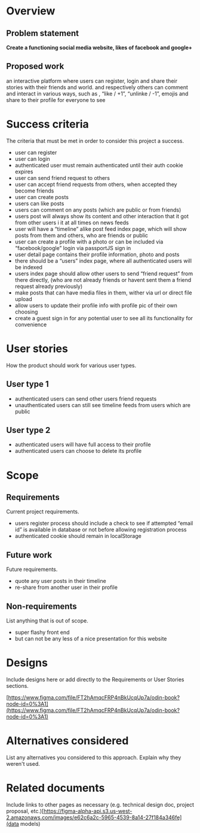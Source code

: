 # Overview

## Problem statement

**Create a functioning social media website, likes of facebook and google+**

## Proposed work

an interactive platform where users can register, login and share their stories with their friends and world. and respectively others can comment and interact in various ways, such as , “like / +1”, “unlinke / -1”, emojis and share to their profile for everyone to see

# Success criteria

The criteria that must be met in order to consider this project a success. 

- user can register
- user can login
- authenticated user must remain authenticated until their auth cookie expires
- user can send friend request to others
- user can accept friend requests from others, when accepted they become friends
- user can create posts
- users can like posts
- users can comment on any posts (which are public or from friends)
- users post will always show its content and other interaction that it got from other users i it at all times on news feeds
- user will have a “timeline” alike post feed index page, which will show posts from them and others, who are friends or public
- user can create a profile with a photo or can be included via “facebook/google” login via passportJS sign in
- user detail page contains their profile information, photo and posts
- there should be a “users” index page, where all authenticated users will be indexed
- users index page should allow other users to send “friend request” from there directly, (who are not already friends or havent sent them a friend request already previously)
- make posts that can have media files in them, wither via url or direct file upload
- allow users to update their profile info with profile pic of their own choosing
- create a guest sign in for any potential user to see all its functionality for convenience

# User stories

How the product should work for various user types.

## **User type 1**

- authenticated users can send other users friend requests
- unauthenticated users can still see timeline feeds from users which are public

## **User type 2**

- authenticated users will have full access to their profile
- authenticated users can choose to delete its profile

# Scope

## Requirements

Current project requirements.

- users register process should include a check to see if attempted “email id” is available in database or not before allowing registration process
- authenticated cookie should remain in localStorage

## Future work

Future requirements.

- quote any user posts in their timeline
- re-share from another user in their profile

## Non-requirements

List anything that is out of scope.

- super flashy front end
- but can not be any less of a nice presentation for this website

# Designs

Include designs here or add directly to the Requirements or User Stories sections. 

[https://www.figma.com/file/FT2hAmqcFRP4nBkUcqUp7a/odin-book?node-id=0%3A1](https://www.figma.com/file/FT2hAmqcFRP4nBkUcqUp7a/odin-book?node-id=0%3A1)

# Alternatives considered

List any alternatives you considered to this approach. Explain why they weren't used.

# Related documents

Include links to other pages as necessary (e.g. technical design doc, project proposal, etc.)[https://figma-alpha-api.s3.us-west-2.amazonaws.com/images/e62c6a2c-5965-4539-8a14-27f184a346fe](data models)